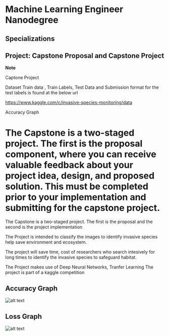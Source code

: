 # Machine Learning Engineer Nanodegree
## Specializations
## Project: Capstone Proposal and Capstone Project

**Note**

Captone Project

Dataset
Train data , Train Labels, Test Data and Submission format for the test labels is found at the below url

https://www.kaggle.com/c/invasive-species-monitoring/data


Accuracy Graph

  
  # The Capstone is a two-staged project. The first is the proposal component, where you can receive valuable feedback about your project idea, design, and proposed solution. This must be completed prior to your implementation and submitting for the capstone project. 

The Capstone is a two-staged project. The first is the proposal and the second is the project implementation 

The Project is intended to classify the images to identify invasive species help save environment and ecosystem.

The project will save time, cost of researchers who search intesively for long times to identify the invasive species to safeguard habitat.

The Project makes use of Deep Neural Networks, Tranfer Learning
The project is part of a kaggle competition

## Accuracy Graph

![alt text](https://github.com/vijayPagi/MachineLearningCapstone/blob/master/accuracy.PNG)

## Loss Graph

![alt text](https://github.com/vijayPagi/MachineLearningCapstone/blob/master/Loss.png)
